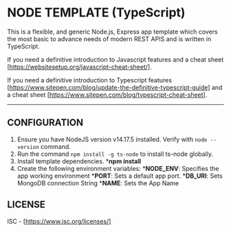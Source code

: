 # NODE TEMPLATE (TypeScript)

This is a flexible, and generic Node.js, Express app template which covers the most basic to advance needs of modern REST APIS and is written in TypeScript.

If you need a definitive introduction to Javascript features and a cheat sheet [https://websitesetup.org/javascript-cheat-sheet/].

If you need a definitive introduction to Typescript features [https://www.sitepen.com/blog/update-the-definitive-typescript-guide] and a cheat sheet [https://www.sitepen.com/blog/typescript-cheat-sheet].

---

## CONFIGURATION

1. Ensure you have NodeJS version v14.17.5 installed. Verify with `node --version` command.
2. Run the command `npm install -g ts-node` to install ts-node globally.
3. Install template dependencies.
    ***npm install**
4. Create the following environment variables:
    ***NODE_ENV**: Specifies the app working environment
    ***PORT**: Sets a default app port.
    ***DB_URI**: Sets MongoDB connection String
    ***NAME**: Sets the App Name

## LICENSE

ISC - [https://www.isc.org/licenses/]
